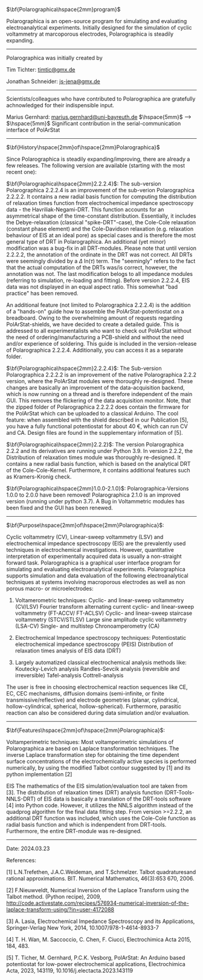 $\bf{Polarographica\hspace{2mm}program}$

Polarographica is an open-source program for simulating and evaluating electroanalytical experiments. Initially designed for the simulation of cyclic voltammetry at marcoporous electrodes, Polarographica is steadily expanding. 

-----------------------

Polarographica was initially created by 

Tim Tichter: timtic@gmx.de 

Jonathan Schneider: js-jena@gmx.de

-----------------------

Scientists/colleagues who have contributed to Polarographica are gratefully achnowledged for their indispensible input.

Marius Gernhard: marius.gernhard@uni-bayreuth.de $\hspace{5mm}$ --> $\hspace{5mm}$ Significant contribution in the serial-communication interface of PolArStat

-----------------------

$\bf{History\hspace{2mm}of\hspace{2mm}Polarographica}$

Since Polarographica is steadily expanding/improving, there are already a few releases. The following version are available (starting with the most recent one):

$\bf{Polarographica\hspace{2mm}2.2.2.4}$:
The sub-version Polarographica 2.2.2.4 is an improvement of the sub-verion Polarographica 2.2.2.2. It contains a new radial basis function for computing the distribution of relaxation times function from electrochemical impedance spectroscopy data - the Havriliak-Negami-DRT. This function accounts for an asymmetrical shape of the time-constant distribution. Essentially, it includes the Debye-relaxation (classical "spike-DRT"-case), the Cole-Cole relaxation (constant phase element) and the Cole-Davidson relaxation (e.g. relaxation behaviour of EIS at an ideal pore) as special cases and is therefore the most general type of DRT in Polarographica. An additional (yet minor) modification was a bug-fix in all DRT-modules. Please note that until version 2.2.2.2, the annotation of the ordinate in the DRT was not correct. All DRTs were seemingly divided by a $\Delta$ ln($\tau$) term. The "seemingly" refers to the fact that the actual computation of the DRTs was/is correct, however, the annotation was not. The last modification belogs to all impedance modules (referring to simulation, re-loading and fitting). Before version 2.2.2.4, EIS data was not displayed in an equal aspect ratio. This somewhat "bad practice" has been removed. 

An additional feature (not limited to Polarographica 2.2.2.4) is the addition of a "hands-on" guide how to assemble the PolArStat-potentiostat on a breadboard. Owing to the overwhelming amount of requests regarding PolArStat-shields, we have decided to create a detailed guide. This is addressed to all experimentalists who want to check out PolArStat without the need of ordering/manufacturing a PCB-shield and without the need and/or experience of soldering. This guide is included in the version-release of Polarographica 2.2.2.4. Additionally, you can access it as a separate folder.

$\bf{Polarographica\hspace{2mm}2.2.2.4}$:
The Sub-version Polarographica 2.2.2.2 is an improvement of the native Polarographica 2.2.2 version, where the PolArStat modules were thoroughly re-designed. These changes are basically an improvement of the data-acquisition backend, which is now running on a thread and is therefore independent of the main GUI. This removes the flickering of the data acquisition monitor. Note, that the zipped folder of Polarographica 2.2.2.2 does contain the firmware for the PolArStat which can be uploaded to a classical Arduino. The cool feature: when assembled with the shield described in our Publication [5], you have a fully functional potentiostat for about 40 €, which can run CV and CA. Design files are found in the supplementary information of [5].

$\bf{Polarographica\hspace{2mm}2.2.2}$:
The version Polarographica 2.2.2 and its derivatives are running under Python 3.9. In version 2.2.2, the Distribution of relaxation times module was thoroughly re-designed. It contains a new radial basis function, which is based on the analytical DRT of the Cole-Cole-Kernel. Furthermore, it contains additional features such as Kramers-Kronig check.

$\bf{Polarographica\hspace{2mm}1.0.0-2.1.0}$:
Polarographica-Versions 1.0.0 to 2.0.0 have been removed! Polarographica 2.1.0 is an improved version (running under python 3.7). A Bug in Voltammetric modules has been fixed and the GUI has been renewed. 



-----------------------

$\bf{Purpose\hspace{2mm}of\hspace{2mm}Polarographica\}$:

Cyclic voltammetry (CV), Linear-sweep voltammetry (LSV) and electrochemical impedance spectroscopy (EIS) are the prevalently
used techniques in electrochemical investigations. However, quantitative interpretation of experimentally acquired data is usually a non-straight forward task. Polarographica is a graphical user interface program for simulating and evaluating electroanalytical experiments. Polarographica supports simulation and data evaluation of the following electroanalytical techniques at systems involving macroporous electrodes as well as non porous macro- or microelectrodes:

1) Voltamerometric techniques:
Cyclic- and linear-sweep voltammetry (CV/LSV)
Fourier transform alternating current cyclic- and linear-sweep voltammetry (FT-ACCV/ FT-ACLSV)
Cyclic- and linear-sweep staircase voltammetry (STCV/STLSV)
Large sine amplitude cyclic voltammetry (LSA-CV)
Single- and multistep Chronoamperometry (CA)

2) Electrochemical Impedance spectroscopy techniques:
Potentiostatic electrochemical impedance spectroscopy (PEIS)
Distribution of relaxation times analysis of EIS data (DRT)

3) Largely automatized classical electrochemical analysis methods like:
Koutecky-Levich analysis
Randles-Sevcik analysis (reversible and irreversible)
Tafel-analysis
Cottrell-analysis

The user is free in choosing electrochemical reaction sequences like CE, EC, CEC mechanisms, diffusion domains (semi-infinite, or finite transmissive/reflective) and electrode geometries (planar, cylindrical, hollow-cylindrical, spherical, hollow-spherical). Furthermore, parasitic reaction can also be considered during data simulation and/or evaluation.

-----------------------

$\bf{Features\hspace{2mm}of\hspace{2mm}Polarographica\}$:

Voltamperimetric techniques:
Most voltamperimetric simulations of Polarographica are based on Laplace transformation techniques. The inverse Laplace transformation step for obtaining the time dependent surface concentrations of the electrochemically active 
species is performed numerically, by using the modified Talbot contour suggested by [1] and its python implementation [2]

EIS
The mathematics of the EIS simulation/evaluation tool are taken from [3].
The distribution of relaxation times (DRT) analysis function (DRT-Tools-NNLS-DRT) of EIS data is basically a translation of the DRT-tools software [4] into Python code. However, it utilizes the NNLS algorithm instead of the quadprog algorithm for the final data fitting step. From version >=2.2.2, an additional DRT function was included, which uses the Cole-Cole function as radial basis function and which is indenpendent from DRT-tools. Furthermore, the entire DRT-module was re-designed.


-----------------------

Date:  2024.03.23

References:

[1] L.N.Trefethen, J.A.C.Weideman, and T.Schmelzer. Talbot quadraturesand rational approximations. BIT. Numerical Mathematics, 46(3):653 670, 2006.

[2] F.Nieuwveldt, Numerical Inversion of the Laplace Transform using the Talbot method. (Python recipe), 2009, http://code.activestate.com/recipes/576934-numerical-inversion-of-the-laplace-transform-using/?in=user-4172088

[3] A. Lasia, Electrochemical Impedance Spectroscopy and its Applications, Springer-Verlag New York, 2014, 10.1007/978-1-4614-8933-7

[4] T. H. Wan, M. Saccoccio, C. Chen, F. Ciucci, Electrochimica Acta 2015, 184, 483.

[5] T. Ticher, M. Gernhard, P.C.K. Vesborg, PolArStat: An Arduino based potentiostat for low-power electrochemical applications, Electrochimica Acta, 2023, 143119, 10.1016/j.electacta.2023.143119




